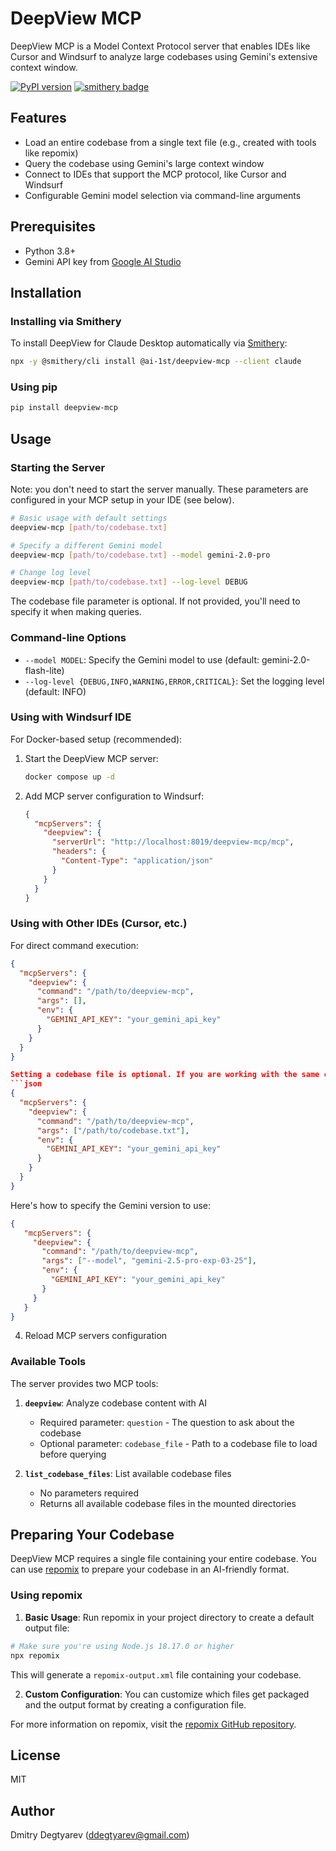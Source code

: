 # DeepView MCP

DeepView MCP is a Model Context Protocol server that enables IDEs like Cursor and Windsurf to analyze large codebases using Gemini's extensive context window.

[![PyPI version](https://badge.fury.io/py/deepview-mcp.svg)](https://badge.fury.io/py/deepview-mcp)
[![smithery badge](https://smithery.ai/badge/@ai-1st/deepview-mcp)](https://smithery.ai/server/@ai-1st/deepview-mcp)

## Features

- Load an entire codebase from a single text file (e.g., created with tools like repomix)
- Query the codebase using Gemini's large context window
- Connect to IDEs that support the MCP protocol, like Cursor and Windsurf
- Configurable Gemini model selection via command-line arguments

## Prerequisites

- Python 3.8+
- Gemini API key from [Google AI Studio](https://aistudio.google.com/)

## Installation

### Installing via Smithery

To install DeepView for Claude Desktop automatically via [Smithery](https://smithery.ai/server/@ai-1st/deepview-mcp):

```bash
npx -y @smithery/cli install @ai-1st/deepview-mcp --client claude
```

### Using pip

```bash
pip install deepview-mcp
```

## Usage

### Starting the Server

Note: you don't need to start the server manually. These parameters are configured in your MCP setup in your IDE (see below).

```bash
# Basic usage with default settings
deepview-mcp [path/to/codebase.txt]

# Specify a different Gemini model
deepview-mcp [path/to/codebase.txt] --model gemini-2.0-pro

# Change log level
deepview-mcp [path/to/codebase.txt] --log-level DEBUG
```

The codebase file parameter is optional. If not provided, you'll need to specify it when making queries.

### Command-line Options

- `--model MODEL`: Specify the Gemini model to use (default: gemini-2.0-flash-lite)
- `--log-level {DEBUG,INFO,WARNING,ERROR,CRITICAL}`: Set the logging level (default: INFO)

### Using with Windsurf IDE

For Docker-based setup (recommended):

1. Start the DeepView MCP server:

   ```bash
   docker compose up -d
   ```

2. Add MCP server configuration to Windsurf:

   ```json
   {
     "mcpServers": {
       "deepview": {
         "serverUrl": "http://localhost:8019/deepview-mcp/mcp",
         "headers": {
           "Content-Type": "application/json"
         }
       }
     }
   }
   ```

### Using with Other IDEs (Cursor, etc.)

For direct command execution:

   ```json
   {
     "mcpServers": {
       "deepview": {
         "command": "/path/to/deepview-mcp",
         "args": [],
         "env": {
           "GEMINI_API_KEY": "your_gemini_api_key"
         }
       }
     }
   }

Setting a codebase file is optional. If you are working with the same codebase, you can set the default codebase file using the following configuration:
  ```json
  {
     "mcpServers": {
       "deepview": {
         "command": "/path/to/deepview-mcp",
         "args": ["/path/to/codebase.txt"],
         "env": {
           "GEMINI_API_KEY": "your_gemini_api_key"
         }
       }
     }
   }
  ```

Here's how to specify the Gemini version to use:

```json
{
   "mcpServers": {
     "deepview": {
       "command": "/path/to/deepview-mcp",
       "args": ["--model", "gemini-2.5-pro-exp-03-25"],
       "env": {
         "GEMINI_API_KEY": "your_gemini_api_key"
       }
     }
   }
}
```

4. Reload MCP servers configuration

### Available Tools

The server provides two MCP tools:

1. **`deepview`**: Analyze codebase content with AI
   - Required parameter: `question` - The question to ask about the codebase
   - Optional parameter: `codebase_file` - Path to a codebase file to load before querying

2. **`list_codebase_files`**: List available codebase files
   - No parameters required
   - Returns all available codebase files in the mounted directories

## Preparing Your Codebase

DeepView MCP requires a single file containing your entire codebase. You can use [repomix](https://github.com/yamadashy/repomix) to prepare your codebase in an AI-friendly format.

### Using repomix

1. **Basic Usage**: Run repomix in your project directory to create a default output file:

```bash
# Make sure you're using Node.js 18.17.0 or higher
npx repomix
```

This will generate a `repomix-output.xml` file containing your codebase.

2. **Custom Configuration**: You can customize which files get packaged and the output format by creating a configuration file.

For more information on repomix, visit the [repomix GitHub repository](https://github.com/yamadashy/repomix).

## License

MIT

## Author

Dmitry Degtyarev (<ddegtyarev@gmail.com>)
